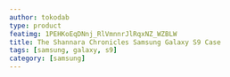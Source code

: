 ```yaml
---
author: tokodab
type: product
featimg: 1PEHKoEqDNnj_RlVmnnrJlRqxNZ_WZBLW
title: The Shannara Chronicles Samsung Galaxy S9 Case
tags: [samsung, galaxy, s9]
category: [samsung]
---
```

